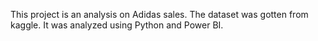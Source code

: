 This project is an analysis on Adidas sales. 
The dataset was gotten from kaggle. 
It was analyzed using Python and Power BI.
